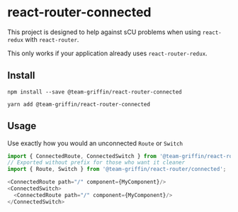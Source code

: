 # react-router-connected

This project is designed to help against sCU problems when using `react-redux` with `react-router`.

This only works if your application already uses `react-router-redux`.

## Install

`npm install --save @team-griffin/react-router-connected`

`yarn add @team-griffin/react-router-connected`

## Usage
Use exactly how you would an unconnected `Route` or `Switch`

```javascript
import { ConnectedRoute, ConnectedSwitch } from '@team-griffin/react-router/connected';
// Exported without prefix for those who want it cleaner
import { Route, Switch } from '@team-griffin/react-router/connected';

<ConnectedRoute path="/" component={MyComponent}/>
<ConnectedSwitch>
  <ConnectedRoute path="/" component={MyComponent}/>
</ConnectedSwitch>
```